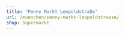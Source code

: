 ```yaml
---
title: "Penny Markt Leopoldstraße"
url: /muenchen/penny-markt-leopoldstrasse/
shop: Supermarkt
---
```

